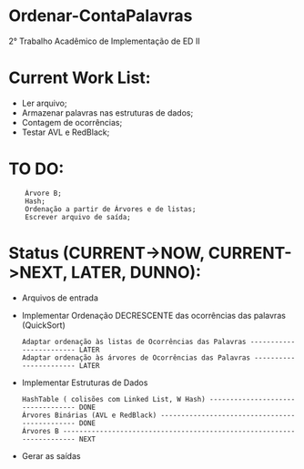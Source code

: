 # Ordenar-ContaPalavras
2° Trabalho Acadêmico de Implementação de ED II

# Current Work List:
  - Ler arquivo;
  - Armazenar palavras nas estruturas de dados;
  - Contagem de ocorrências;
  - Testar AVL e RedBlack;
  
# TO DO:
        Árvore B; 
        Hash;
        Ordenação a partir de Árvores e de listas;
        Escrever arquivo de saída;
  
  
# Status (CURRENT->NOW, CURRENT->NEXT, LATER, DUNNO):
  - Arquivos de entrada
  
  - Implementar Ordenação DECRESCENTE das ocorrências das palavras (QuickSort)
        
        Adaptar ordenação às listas de Ocorrências das Palavras ------------------------ LATER
        Adaptar ordenação às árvores de Ocorrências das Palavras ----------------------- LATER

  - Implementar Estruturas de Dados
        
        HashTable ( colisões com Linked List, W Hash) ---------------------------------- DONE
        Árvores Binárias (AVL e RedBlack) ---------------------------------------------- DONE
        Árvores B ---------------------------------------------------------------------- NEXT
        
  - Gerar as saídas
